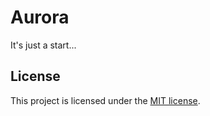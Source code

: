 # Aurora

It's just a start...

## License

This project is licensed under the [MIT license](LICENSE.txt).
